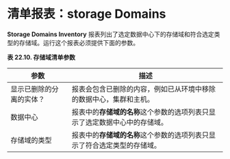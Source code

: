 # 清单报表：storage Domains

**Storage Domains Inventory** 报表列出了选定数据中心下的存储域和符合选定类型的存储域。运行这个报表必须提供下面的参数。

**表 22.10. 存储域清单参数**

| 参数 | 描述 |
| -- | -- |
| 显示已删除的分离的实体？ | 报表会包含已删除的内容，例如已从环境中移除的数据中心，集群和主机。 |
| 数据中心 | 报表中的**存储域的名称**这个参数的选项列表只显示了选定数据中心中的存储域。 |
| 存储域的类型 | 报表中的**存储域的名称**这个参数的选项列表只显示了符合选定类型的存储域。 |
